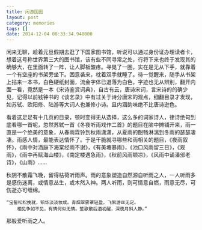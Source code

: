 ```yaml
---
title: 闲游国图
layout: post
category: memories
tags: []
date: 2014-12-04 08:33:34.948000
---
```





   闲来无聊，趁着元旦假期去逛了下国家图书馆，听说可以通过身份证办理读者卡，想着这号称世界第三大的图书馆，该有些不同寻常之处，行将下来也终于发现其的确够大，在里面转了一阵，让人脚板酸疼。寻晃了一圈，实在是无从下手，就靠着一个有空座的书架旁坐下。困意袭来，枕着双手就睡了。待一觉醒来，随手从书架上拈来一本书，白色硬纸封面，流金字体已退落为白色，字迹也无从辨别，翻开内面一看，竟然是一本《宋诗鉴赏词典》，自古有云，唐诗宋词，言宋诗的的确少见，记得以前钱钟书的《谈艺录》中有过关于诗分唐宋的观点，细翻目录才发现，如苏轼、欧阳修、陆游等大词人也兼修小诗。且内涵韵味绝不比唐诗逊色。
   
   看着这足足有十几页的目录，顿时变得无从选择，这么多的词家诗人，律诗绝句到底看哪一首呢，忽然苏轼一首《冬夜听雨戏作二首》的题目在脑中摊铺开来，雨一直是一个绝美的意象，从春雨霖铃到秋雨潇潇，从夏雨的酣畅淋漓到冬雨的瑟瑟凄凄。雨感人情，最能表达情怀了。于是干脆就寻哪些和雨相关的题目，《夜雨叙怀》，《雨中对酒庭下海棠经雨不谢》，《有美塘暴雨》，《池口风雨留三日》，《观雨》，《雨中再赋海山楼》，《南定楼遇急雨》，《秋前风雨顿凉》，《风雨中诵潘邠老诗》，《山雨》……
   
   秋阴不散霜飞晚，留得枯荷听雨声。雨的意象塑造自然源自听雨之人，一人听雨多是感伤迷离，或情意丛生，或木然入神。两人听雨，则可情意自燃，雨意无尽，可伤逝亦可缠绵。
   
   	“宝髻松松挽就，铅华淡淡妆成。青烟翠雾罩轻盈，飞絮游丝无定。
    	相见争如不见，有情何似无情。笙歌散后酒初醒，深夜月斜人静。”
   
   那般爱听雨之人。
        

